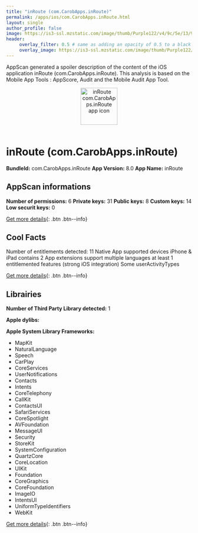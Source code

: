 ```yaml
---
title: "inRoute (com.CarobApps.inRoute)"
permalink: /apps/ios/com.CarobApps.inRoute.html
layout: single
author_profile: false
image: https://is3-ssl.mzstatic.com/image/thumb/Purple122/v4/9c/5e/13/9c5e13f1-9866-692b-719f-5d45d247441e/AppIcon-0-1x_U007emarketing-0-0-0-7-0-0-85-220.png/512x512bb.jpg
header: 
     overlay_filter: 0.5 # same as adding an opacity of 0.5 to a black background
     overlay_image: https://is3-ssl.mzstatic.com/image/thumb/Purple122/v4/9c/5e/13/9c5e13f1-9866-692b-719f-5d45d247441e/AppIcon-0-1x_U007emarketing-0-0-0-7-0-0-85-220.png/512x512bb.jpg
---
```

AppScan generated a spoiler description of the content of the iOS application inRoute (com.CarobApps.inRoute). This analysis is based on the Mobile App Tools : AppScore, Audit and the Mobile Audit App Tool.

  
  
<div style="text-align: center;"><img src="https://is3-ssl.mzstatic.com/image/thumb/Purple122/v4/9c/5e/13/9c5e13f1-9866-692b-719f-5d45d247441e/AppIcon-0-1x_U007emarketing-0-0-0-7-0-0-85-220.png/512x512bb.jpg" width="100" height="100" alt="inRoute com.CarobApps.inRoute app icon"></div></br>
  
# inRoute (com.CarobApps.inRoute)

**BundleId:** com.CarobApps.inRoute
**App Version:** 8.0
**App Name:** inRoute


## AppScan informations 

**Number of permissions:** 6
**Private keys:** 31
**Public keys:** 8
**Custom keys:** 14
**Low securit keys:** 0
  
[Get more details](/pricing.html){: .btn .btn--info}

## Cool Facts

Number of entitlements detected: 11
Native App
supported devices iPhone & iPad
contains 2 App extensions
support multiple languages
at least 1 entitlemented features (strong iOS integration)
Some userActivityTypes
  
[Get more details](/pricing.html){: .btn .btn--info}

## Librairies 
**Number of Third Party Library detected:** 1

**Apple dylibs:**


**Apple System Library Frameworks:**
- MapKit
- NaturalLanguage
- Speech
- CarPlay
- CoreServices
- UserNotifications
- Contacts
- Intents
- CoreTelephony
- CallKit
- ContactsUI
- SafariServices
- CoreSpotlight
- AVFoundation
- MessageUI
- Security
- StoreKit
- SystemConfiguration
- QuartzCore
- CoreLocation
- UIKit
- Foundation
- CoreGraphics
- CoreFoundation
- ImageIO
- IntentsUI
- UniformTypeIdentifiers
- WebKit


  
[Get more details](/pricing.html){: .btn .btn--info}

